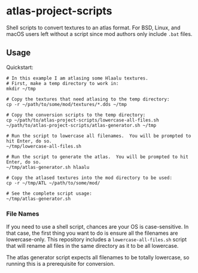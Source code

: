 # atlas-project-scripts

Shell scripts to convert textures to an atlas format.  For BSD, Linux, and macOS users left without a script since mod authors only include `.bat` files.

## Usage

Quickstart:

    # In this example I am atlasing some Hlaalu textures.
    # First, make a temp directory to work in:
    mkdir ~/tmp

    # Copy the textures that need atlasing to the temp directory:
    cp -r ~/path/to/some/mod/textures/*.dds ~/tmp

    # Copy the conversion scripts to the temp directory:
    cp ~/path/to/atlas-project-scripts/lowercase-all-files.sh ~/path/to/atlas-project-scripts/atlas-generator.sh ~/tmp

    # Run the script to lowercase all filenames.  You will be prompted to hit Enter, do so.
    ~/tmp/lowercase-all-files.sh

    # Run the script to generate the atlas.  You will be prompted to hit Enter, do so.
    ~/tmp/atlas-generator.sh hlaalu

    # Copy the atlased textures into the mod directory to be used:
    cp -r ~/tmp/ATL ~/path/to/some/mod/

    # See the complete script usage:
    ~/tmp/atlas-generator.sh

### File Names

If you need to use a shell script, chances are your OS is case-sensitive.  In that case, the first thing you want to do is ensure all the filenames are lowercase-only.  This repository includes a `lowercase-all-files.sh` script that will rename all files in the same directory as it to be all lowercase.

The atlas generator script expects all filenames to be totally lowercase, so running this is a prerequisite for conversion.
